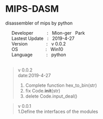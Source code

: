 # MIPS-DASM
disassembler of mips by python
  
&nbsp;&nbsp;&nbsp;&nbsp;
Developer
&nbsp;&nbsp;&nbsp;&nbsp;&nbsp;&nbsp;&nbsp;&nbsp;&nbsp;
: 
&nbsp;
Mion-ger
&nbsp;
Park  
&nbsp;&nbsp;&nbsp;&nbsp;
Lastest Update
&nbsp;
: 
&nbsp;
2019-4-27  
&nbsp;&nbsp;&nbsp;&nbsp;
Version
&nbsp;&nbsp;&nbsp;&nbsp;&nbsp;&nbsp;&nbsp;&nbsp;&nbsp;&nbsp;&nbsp;&nbsp;&nbsp;
: 
&nbsp;
v 0.0.2  
&nbsp;&nbsp;&nbsp;&nbsp;
OS
&nbsp;&nbsp;&nbsp;&nbsp;&nbsp;&nbsp;&nbsp;&nbsp;&nbsp;&nbsp;&nbsp;&nbsp;&nbsp;&nbsp;&nbsp;&nbsp;&nbsp;&nbsp;&nbsp;&nbsp;
: 
&nbsp;
Win10  
&nbsp;&nbsp;&nbsp;&nbsp;
Language&nbsp;&nbsp;&nbsp;&nbsp;&nbsp;&nbsp;&nbsp;&nbsp;&nbsp;&nbsp;
: 
&nbsp;
python    
&nbsp;&nbsp;&nbsp;&nbsp;
  
>v 0.0.2  
>date:2019-4-27
>1. Complete function hex_to_bin(str)
>2. fix Code.__init__(str)
>3. delete Code.input_deal()
  
>v 0.0.1  
>1.Define the interfaces of the modules  
